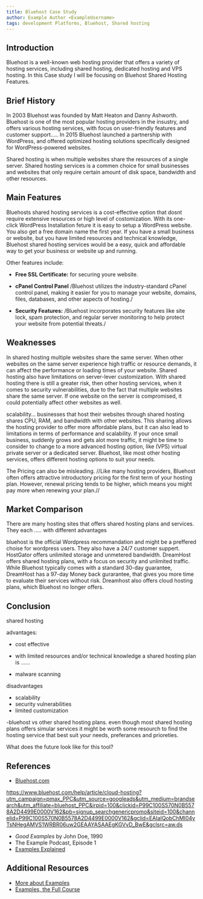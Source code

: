 ```yaml
---
title: Bluehost Case Study
author: Example Author <ExampleUsername>
tags: development Platforms, Bluehost, Shared hosting 
---
```


## Introduction

Bluehost is a well-known web hosting provider that offers a variety of hosting services, including shared hosting, dedicated hosting and VPS hosting. In this Case study I will be focusing on Bluehost Shared Hosting Features. 

## Brief History

In 2003 Bluehost was founded by Matt Heaton and Danny Ashworth. Bluehost is one of the most popular hosting providers in the insustry, and offers various hosting services, with focus on user-friendly features and customer support..... In 2015 Bluehost launched a partnership with WordPress, and offered optimized hosting solutions specifically designed for WordPress-powered websites.

Shared hosting is when multiple websites share the resources of a single server. Shared hosting services is a commen choice for small businesses and websites that only require certain amount of disk space, bandwidth and other resources. 


## Main Features

Bluehosts shared hosting services is a cost-effective option that dosnt require extensive resources or high level of costomization. With its one-click WordPress Installation feture it is easy to setup a WordPress website. You also get a free domain name the first year. If you have a small business or website, but you have limited resources and technical knowledge, Bluehost shared hosting services would be a easy, quick and affordable way to get your business or website up and running.

Other features include: 
- **Free SSL Certificate:** for securing youre website. 

- **cPanel Control Panel** /Bluehost utilizes the industry-standard cPanel control panel, making it easier for you to manage your website, domains, files, databases, and other aspects of hosting./
- **Security Features:**  /Bluehost incorporates security features like site lock, spam protection, and regular server monitoring to help protect your website from potential threats./

## Weaknesses

In shared hosting multiple websites share the same server. When other websites on the same server experience high traffic or resource demands, it can affect the performance or loading times of your website. Shared hosting also have limitations on server-lever customization. With shared hosting there is still a greater risk, then other hosting services, when it comes to security vulnerabilities, due to the fact that multiple websites share the same server. If one website on the server is compromised, it could potentially affect other websites as well.

scalability...
businesses that host their websites through shared hosting shares CPU, RAM, and bandwidth with other websites.
This sharing allows the hosting provider to offer more affordable plans, but it can also lead to limitations in terms of performance and scalability.
If your once small business, suddenly grows and gets alot more traffic, it might be time to consider to change to a more advanced hosting option, like (VPS) virtual private server or a dedicated server. Bluehost, like most other hosting services, offers different hosting options to suit your needs.  

The Pricing can also be misleading. //Like many hosting providers, Bluehost often offers attractive introductory pricing for the first term of your hosting plan. However, renewal pricing tends to be higher, which means you might pay more when renewing your plan.//

## Market Comparison

There are many hosting sites that offers shared hosting plans and services. They each ..... with different advantages

bluehost is the official Wordpress recommandation and might be a preffered choise for wordpress users. They also have a 24/7 customer suppert. HostGator offers unlimited storage and unmetered bandwidth. DreamHost offers shared hosting plans, with a focus on security and unlimited traffic. While Bluehost typically comes with a standard 30-day guarantee, DreamHost has a 97-day Money back gurarantee, that gives you more time to evaluate their services without risk. Dreamhost also offers cloud hosting plans, which Bluehost no longer offers.

## Conclusion

shared hosting 

advantages: 
- cost effective 
-  with limited resources and/or technical knowledge a shared hosting plan is ......

- malware scanning

disadvantages
- scalability 
- security vulnerabilities
- limited customization

-bluehost vs other shared hosting plans. 
even though most shared hosting plans offers simular services it might be worth some resourch to find the hosting service that best suit your needs, preferances and prioreties.

What does the future look like for this tool?

## References

- [Bluehost.com](https://www.bluehost.com)

https://www.bluehost.com/help/article/cloud-hosting?utm_campaign=pmax_PPC&utm_source=googleads&utm_medium=brandsearch&utm_affiliate=bluehost_PPC&irpid=100&clickid=P99C100S570N0B5578A2D4499E0000V162&pb=signup_searchgenericpromo&siteid=100&channelid=P99C100S570N0B5578A2D4499E0000V162&gclid=EAIaIQobChMI04yTsNHegAMVS1WRBR06uw2GEAAYASAAEgKGVvD_BwE&gclsrc=aw.ds

- *Good Examples* by John Doe, 1990
- The Example Podcast, Episode 1
- [Examples Explained](https://youtu.be/dQw4w9WgXcQ)

## Additional Resources

- [More about Examples](https://example.com)
- [Examples, the Full Course](https://youtu.be/dQw4w9WgXcQ)